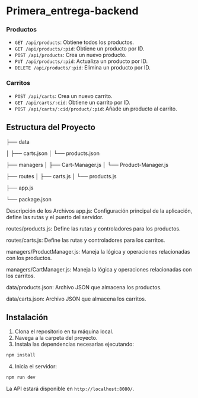 # Primera_entrega-backend


### Productos

- `GET /api/products`: Obtiene todos los productos.
- `GET /api/products/:pid`: Obtiene un producto por ID.
- `POST /api/products`: Crea un nuevo producto.
- `PUT /api/products/:pid`: Actualiza un producto por ID.
- `DELETE /api/products/:pid`: Elimina un producto por ID.

### Carritos

- `POST /api/carts`: Crea un nuevo carrito.
- `GET /api/carts/:cid`: Obtiene un carrito por ID.
- `POST /api/carts/:cid/product/:pid`: Añade un producto al carrito.

## Estructura del Proyecto
├── data

│ ├── carts.json
│ └── products.json

├── managers
│ ├── Cart-Manager.js
│ └── Product-Manager.js

├── routes
│ ├── carts.js
│ └── products.js

├── app.js

└── package.json

Descripción de los Archivos
app.js: Configuración principal de la aplicación, define las rutas y el puerto del servidor.

routes/products.js: Define las rutas y controladores para los productos.

routes/carts.js: Define las rutas y controladores para los carritos.

managers/ProductManager.js: Maneja la lógica y operaciones relacionadas con los productos.

managers/CartManager.js: Maneja la lógica y operaciones relacionadas con los carritos.

data/products.json: Archivo JSON que almacena los productos.

data/carts.json: Archivo JSON que almacena los carritos.

## Instalación

1. Clona el repositorio en tu máquina local.
2. Navega a la carpeta del proyecto.
3. Instala las dependencias necesarias ejecutando:

```bash
npm install
```

4. Inicia el servidor:

```bash
npm run dev
```

La API estará disponible en `http://localhost:8080/`. 